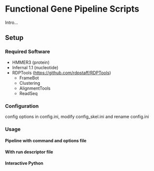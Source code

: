 # Functional Gene Pipeline Scripts

Intro...

## Setup

### Required Software
* HMMER3 (protein)
* Infernal 1.1 (nucleotide)
* RDPTools (https://github.com/rdpstaff/RDPTools)
    * FrameBot
    * Clustering
    * AlignmentTools
    * ReadSeq

### Configuration

config options in config.ini, modify config_skel.ini and rename config.ini

### Usage

#### Pipeline with command and options file

#### With run descriptor file

#### Interactive Python
